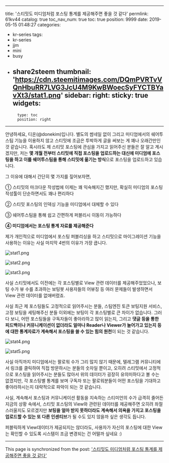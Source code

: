 
---
title: '스티밋도 미디엄처럼 포스팅 통계를 제공해주면 좋을 것 같다'
permlink: 61kv44
catalog: true
toc_nav_num: true
toc: true
position: 9999
date: 2019-05-15 01:48:27
categories:
- kr-series
tags:
- kr-series
- jjm
- mini
- busy
- share2steem
thumbnail: 'https://cdn.steemitimages.com/DQmPVRTvVQnHbuRR7LVG3JcU4M9KwBWoecSyFYCTBYavXt3/stat1.png'
sidebar:
    right:
        sticky: true
widgets:
    -
        type: toc
        position: right
---


안녕하세요, 디온(@donekim)입니다. 별도의 썸네일 없이 그리고 미디엄에서의 쉐어투스팀 기능을 이용하지 않고 스티밋에 조금은 투박하게 글을 써보는 게 꽤나 오래간만인 것 같습니다. 혹시라도 제 스티밋 포스팅에 관심을 가지고 읽어주신 분들은 잘 알고 계시겠지만, 저는 **몇 개월 전부터 스티밋에 직접 포스팅을 업로드하는 대신에 미디엄에 포스팅을 하고 이를 쉐어투스팀을 통해 스티밋에 옮기는 방식**으로 포스팅을 업로드하고 있습니다.  

그 이유에 대해서 간단히 몇 가지를 짚어보자면,

① 스티밋의 마크다운 작성법에 이제는 꽤 익숙해지긴 했지만, 확실히 미디엄의 포스팅 작성툴이 단순하면서도 꽤나 편리하다

② 스티밋 포스팅의 인덱싱 기능을 미디엄에서 대체할 수 있다

③ 쉐어투스팀을 통해 쉽고 간편하게 퍼블리시 이동이 가능하다

**④ 미디엄에서는 포스팅 통계 자료를 제공해준다**

제가 개인적으로 미디엄에서 포스팅 퍼블리싱을 하고 스티밋으로 마이그레이션 기능을 사용하는 이유는 사실 마지막 4번의 이유가 가장 큽니다. 

![stat1.png](https://cdn.steemitimages.com/DQmPVRTvVQnHbuRR7LVG3JcU4M9KwBWoecSyFYCTBYavXt3/stat1.png)

![stat2.png](https://cdn.steemitimages.com/DQmVpApt89ByedCeahSFcrjgEiN5VyWV2YSg6StdrVzKh6s/stat2.png)

![stat3.png](https://cdn.steemitimages.com/DQmfZe9yPdAig4FrDm5XH676JvcqHmGinno2PknwkqT1tkw/stat3.png)


사실 스티밋에서도 이전에는 각 포스팅별로 View 관련 데이터를 제공해주었었으나, 보팅 수가 뷰 수를 초과하는 보팅봇 사용자들의 어뷰징 등 여러 문제들이 발생하면서 View 관련 데이터를 없애버렸죠. 

사실 최근 제 포스팅들도 고정적으로 읽어주시는 분들, 스팀엔진 토큰 보팅지원 서비스, 고정 보팅을 세팅해주신 분들 이외에는 보팅이 각 포스팅별로 큰 차이가 없습니다. 그러다 보니, 어떤 포스팅들을 구독자들이 좋아라하고 많이 읽는지, 그리고 **댓글 등을 통한 피드백이나 커뮤니케이션이 없더라도 얼마나 Reader나 Viewer가 늘어가고 있는지 등에 대한 통계자료가 계속해서 포스팅을 쓸 수 있는 힘의 원천**이 되는 것 같습니다.  

![stat4.png](https://cdn.steemitimages.com/DQmVEuYV11DYW8xVt2nhcWqGM7zCEb3YXHGGhDcrTS8aWG2/stat4.png)

![stat5.png](https://cdn.steemitimages.com/DQmVyfZ8bH41GUxpnHN4CjgXXw35AT4UXg51bLVTQ5WjGXm/stat5.png)

사실 아직까지 미디엄에서는 팔로워 수가 그리 많지 않기 때문에, 텔레그램 커뮤니티에서 링크를 클릭하여 직접 방문하시는 분들의 숫자일 뿐이고, 오히려 스티밋에서 고정적으로 포스팅을 읽어주시는 분들도 많아서 위의 데이터가 굉장히 유의미하다고 볼 수는 없겠지만, 각 포스팅별 통계를 보며 구독자 또는 팔로워분들이 어떤 포스팅을 기대하고 좋아라하시는지 대략적으로 파악이 되는 것 같습니다.

사실, 계속해서 포스팅과 커뮤니케이션 활동을 지속하는 스티미언의 수가 급격히 줄어든 지금의 상황 속에서, 스티밋 포스팅의 View와 관련된 데이터를 제공해주면 오히려 좌절스러울지도 모르겠지만 **보팅을 얼마 받지 못하더라도 계속해서 의욕을 가지고 포스팅을 업로드할 수 있는 또 다른 인센티브**가 될 수도 있지 않을까 싶은 생각도 듭니다.

퍼블릭하게 View데이터가 제공되지는 않더라도, 사용자가 자신의 포스팅에 대한 View는 확인할 수 있도록 시스템이 조금 변경되는 건 어떨까 싶네요 :)

- - -

This page is synchronized from the post: ['스티밋도 미디엄처럼 포스팅 통계를 제공해주면 좋을 것 같다'](https://steemit.com/@donekim/61kv44)
